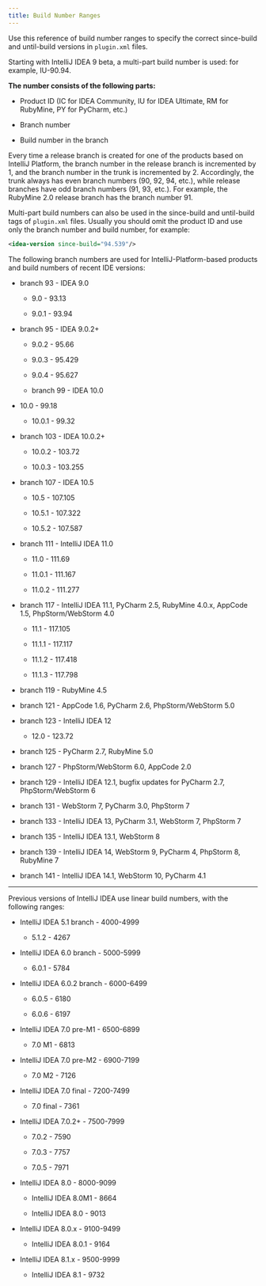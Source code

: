 ```yaml
---
title: Build Number Ranges
---
```


<!--TODO link to file in sample-->
Use this reference of build number ranges to specify the correct since-build and until-build versions in `plugin.xml` files.

Starting with IntelliJ IDEA 9 beta, a multi-part build number is used: for example, IU-90.94.
 
**The number consists of the following parts:**

* Product ID (IC for IDEA Community, IU for IDEA Ultimate, RM for RubyMine, PY for PyCharm, etc.)

* Branch number

* Build number in the branch

Every time a release branch is created for one of the products based on IntelliJ Platform, the branch number in the release branch is incremented by 1, and the branch number in the trunk is incremented by 2. 
Accordingly, the trunk always has even branch numbers (90, 92, 94, etc.), while release branches have odd branch numbers (91, 93, etc.).
For example, the RubyMine 2.0 release branch has the branch number 91.

<!--TODO link to file in sample--> 
Multi-part build numbers can also be used in the since-build and until-build tags of `plugin.xml` files. Usually you should omit the product ID and use only the branch number and build number, for example:

```xml
<idea-version since-build="94.539"/>
```

The following branch numbers are used for IntelliJ-Platform-based products and build numbers of recent IDE versions:

* branch 93 - IDEA 9.0


    * 9.0 - 93.13
    
    * 9.0.1 - 93.94
    
* branch 95 - IDEA 9.0.2\+


    * 9.0.2 - 95.66
    
    * 9.0.3 - 95.429
    
    * 9.0.4 - 95.627
    
    * branch 99 - IDEA 10.0
    
* 10.0 - 99.18


    * 10.0.1 - 99.32

* branch 103 - IDEA 10.0.2\+


	* 10.0.2 - 103.72

	* 10.0.3 - 103.255

* branch 107 - IDEA 10.5



	* 10.5 - 107.105

	* 10.5.1 - 107.322

	* 10.5.2 - 107.587

* branch 111 - IntelliJ IDEA 11.0



	* 11.0 - 111.69

	* 11.0.1 - 111.167

	* 11.0.2 - 111.277

* branch 117 - IntelliJ IDEA 11.1, PyCharm 2.5, RubyMine 4.0.x, AppCode 1.5, PhpStorm/WebStorm 4.0


	* 11.1 - 117.105

	* 11.1.1 - 117.117

	* 11.1.2 - 117.418

	* 11.1.3 - 117.798


* branch 119 - RubyMine 4.5


* branch 121 - AppCode 1.6, PyCharm 2.6, PhpStorm/WebStorm 5.0


* branch 123 - IntelliJ IDEA 12


	* 12.0 - 123.72


* branch 125 - PyCharm 2.7, RubyMine 5.0


* branch 127 - PhpStorm/WebStorm 6.0, AppCode 2.0


* branch 129 - IntelliJ IDEA 12.1, bugfix updates for PyCharm 2.7, PhpStorm/WebStorm 6


* branch 131 - WebStorm 7, PyCharm 3.0, PhpStorm 7


* branch 133 - IntelliJ IDEA 13, PyCharm 3.1, WebStorm 7, PhpStorm 7


* branch 135 - IntelliJ IDEA 13.1, WebStorm 8


* branch 139 - IntelliJ IDEA 14, WebStorm 9, PyCharm 4, PhpStorm 8, RubyMine 7


* branch 141 - IntelliJ IDEA 14.1, WebStorm 10, PyCharm 4.1

---

Previous versions of IntelliJ IDEA use linear build numbers, with the following ranges:


* IntelliJ IDEA 5.1 branch - 4000-4999


	* 5.1.2 - 4267


* IntelliJ IDEA 6.0 branch - 5000-5999


	* 6.0.1 - 5784


* IntelliJ IDEA 6.0.2 branch - 6000-6499


	* 6.0.5 - 6180

	* 6.0.6 - 6197

* IntelliJ IDEA 7.0 pre-M1 - 6500-6899


	* 7.0 M1 - 6813

* IntelliJ IDEA 7.0 pre-M2 - 6900-7199


	* 7.0 M2 - 7126

* IntelliJ IDEA 7.0 final - 7200-7499


	* 7.0 final - 7361

* IntelliJ IDEA 7.0.2\+ - 7500-7999


	* 7.0.2 - 7590

	* 7.0.3 - 7757

	* 7.0.5 - 7971

* IntelliJ IDEA 8.0 - 8000-9099


	* IntelliJ IDEA 8.0M1 - 8664

	* IntelliJ IDEA 8.0 - 9013

* IntelliJ IDEA 8.0.x - 9100-9499


	* IntelliJ IDEA 8.0.1 - 9164

* IntelliJ IDEA 8.1.x - 9500-9999


	* IntelliJ IDEA 8.1 - 9732
